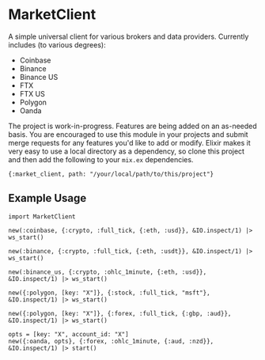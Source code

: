 # MarketClient

A simple universal client for various brokers and data providers. Currently includes (to various degrees):
* Coinbase
* Binance
* Binance US
* FTX
* FTX US
* Polygon
* Oanda

The project is work-in-progress. Features are being added on an as-needed basis. You are encouraged to
use this module in your projects and submit merge requests for any features you'd like to add or modify.
Elixir makes it very easy to use a local directory as a dependency, so clone this project and then add
the following to your `mix.ex` dependencies.
```
{:market_client, path: "/your/local/path/to/this/project"}
```

## Example Usage
```
import MarketClient

new(:coinbase, {:crypto, :full_tick, {:eth, :usd}}, &IO.inspect/1) |> ws_start()

new(:binance, {:crypto, :full_tick, {:eth, :usdt}}, &IO.inspect/1) |> ws_start()

new(:binance_us, {:crypto, :ohlc_1minute, {:eth, :usd}}, &IO.inspect/1) |> ws_start()

new({:polygon, [key: "X"]}, {:stock, :full_tick, "msft"}, &IO.inspect/1) |> ws_start()

new({:polygon, [key: "X"]}, {:forex, :full_tick, {:gbp, :aud}}, &IO.inspect/1) |> ws_start()

opts = [key: "X", account_id: "X"]
new({:oanda, opts}, {:forex, :ohlc_1minute, {:aud, :nzd}}, &IO.inspect/1) |> start()
```
